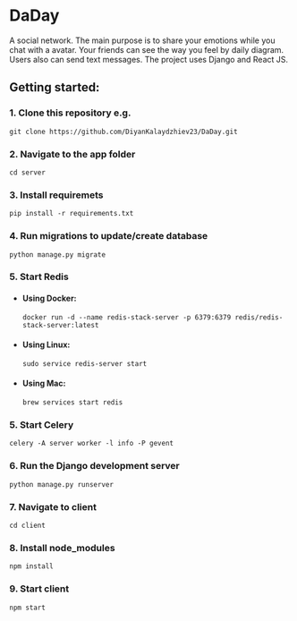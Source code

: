 <h1>DaDay</h1> 
<p>A social network. Тhе main purpose is to share your emotions while you chat with a avatar. Your friends can see the way you feel by daily diagram. 
Users also can send text messages. The project uses Django and React JS.</p>

<h2>Getting started:</h2>

<h3>1. Clone this repository e.g.</h3>

    git clone https://github.com/DiyanKalaydzhiev23/DaDay.git
    
<h3>2. Navigate to the app folder</h3>
    
    cd server

<h3>3. Install requiremets</h3>

    pip install -r requirements.txt
    
<h3>4. Run migrations to update/create database</h3>

    python manage.py migrate
    
<h3>5. Start Redis</h3>

 - <h4>Using Docker:</h4>
  
       docker run -d --name redis-stack-server -p 6379:6379 redis/redis-stack-server:latest
    
 - <h4>Using Linux:</h4>
    
       sudo service redis-server start
    
 - <h4>Using Mac:</h4>
    
       brew services start redis
       
<h3>5. Start Celery</h3>

    celery -A server worker -l info -P gevent 

<h3>6. Run the Django development server</h3>

    python manage.py runserver
    
<h3>7. Navigate to client</h3>
    
    cd client
    
<h3>8. Install node_modules</h3>

    npm install
    
<h3>9. Start client</h3>

    npm start
